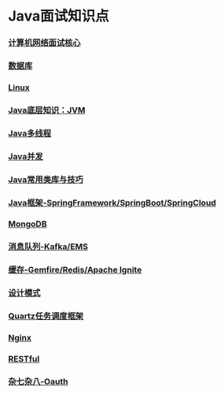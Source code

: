 # Java面试知识点

### [计算机网络面试核心](docs/1.计算机网络面试核心.md)
### [数据库](docs/数据库.md)
### [Linux](docs/4.Linux.md)
### [Java底层知识：JVM](docs/5.Java底层知识JVM.md)
### [Java多线程](docs/7.Java多线程.md)
### [Java并发](docs/8.Java并发.md)
### [Java常用类库与技巧](docs/9.Java常用类库与技巧.md)
### [Java框架-SpringFramework/SpringBoot/SpringCloud](docs/10.Java框架-Spring.md)
### [MongoDB](docs/MongoDB.md)
### [消息队列-Kafka/EMS](docs/消息队列.md)
### [缓存-Gemfire/Redis/Apache Ignite](docs/缓存.md)
### [设计模式](docs/设计模式.md)
### [Quartz任务调度框架](docs/Quartz任务调度框架.md)
### [Nginx](docs/Nginx.md)
### [RESTful](https://github.com/Snailclimb/JavaGuide/blob/main/docs/system-design/basis/RESTfulAPI.md)
### [杂七杂八-Oauth](docs/杂七杂八.md)